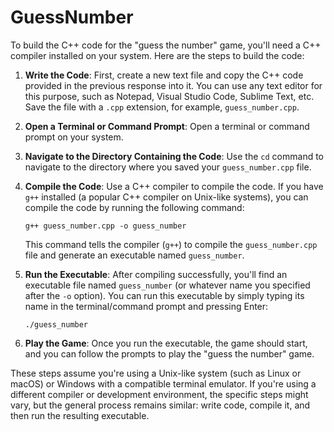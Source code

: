 # GuessNumber
To build the C++ code for the "guess the number" game, you'll need a C++ compiler installed on your system. Here are the steps to build the code:

1. **Write the Code**: First, create a new text file and copy the C++ code provided in the previous response into it. You can use any text editor for this purpose, such as Notepad, Visual Studio Code, Sublime Text, etc. Save the file with a `.cpp` extension, for example, `guess_number.cpp`.

2. **Open a Terminal or Command Prompt**: Open a terminal or command prompt on your system.

3. **Navigate to the Directory Containing the Code**: Use the `cd` command to navigate to the directory where you saved your `guess_number.cpp` file.

4. **Compile the Code**: Use a C++ compiler to compile the code. If you have `g++` installed (a popular C++ compiler on Unix-like systems), you can compile the code by running the following command:

   ```
   g++ guess_number.cpp -o guess_number
   ```

   This command tells the compiler (`g++`) to compile the `guess_number.cpp` file and generate an executable named `guess_number`.

5. **Run the Executable**: After compiling successfully, you'll find an executable file named `guess_number` (or whatever name you specified after the `-o` option). You can run this executable by simply typing its name in the terminal/command prompt and pressing Enter:

   ```
   ./guess_number
   ```

6. **Play the Game**: Once you run the executable, the game should start, and you can follow the prompts to play the "guess the number" game.

These steps assume you're using a Unix-like system (such as Linux or macOS) or Windows with a compatible terminal emulator. If you're using a different compiler or development environment, the specific steps might vary, but the general process remains similar: write code, compile it, and then run the resulting executable.
